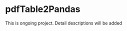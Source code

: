 # pdfTable2Pandas
<Extracting tables from PDF file to PANDAS dataframe>

This is ongoing project. Detail descriptions will be added
